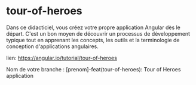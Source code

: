 # tour-of-heroes
Dans ce didacticiel, vous créez votre propre application Angular dès le départ. C'est un bon moyen de découvrir un processus de développement typique tout en apprenant les concepts, les outils et la terminologie de conception d'applications angulaires.

lien: https://angular.io/tutorial/tour-of-heroes

Nom de votre branche :
[prenom]-feat(tour-of-heroes): Tour of Heroes application
